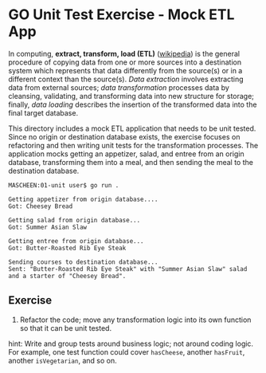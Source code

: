 # GO Unit Test Exercise - Mock ETL App

In computing, **extract, transform, load (ETL)**
([wikipedia](https://en.wikipedia.org/wiki/Extract,_transform,_load)) is the general procedure of
copying data from one or more sources into a destination system which represents that data
differently from the source(s) or in a different context than the source(s). *Data extraction*
involves extracting data from external sources; *data transformation* processes data by cleansing,
validating, and transforming data into new structure for storage; finally, *data loading* describes
the insertion of the transformed data into the final target database.

This directory includes a mock ETL application that needs to be unit tested. Since no origin or
destination database exists, the exercise focuses on refactoring and then writing unit tests for the
transformation processes.  The application mocks getting an appetizer, salad, and entree from an
 origin database, transforming them into a meal, and then sending the meal to the destination
 database.

```shell
MASCHEEN:01-unit user$ go run .

Getting appetizer from origin database....
Got: Cheesey Bread

Getting salad from origin database...
Got: Summer Asian Slaw

Getting entree from origin database...
Got: Butter-Roasted Rib Eye Steak

Sending courses to destination database...
Sent: "Butter-Roasted Rib Eye Steak" with "Summer Asian Slaw" salad and a starter of "Cheesey Bread".
```

## Exercise

1. Refactor the code; move any transformation logic into its own function so that it can be unit
tested.

hint: Write and group tests around business logic; not around coding logic.  For example, one test
function could cover `hasCheese`, another `hasFruit`, another `isVegetarian`, and so on.
